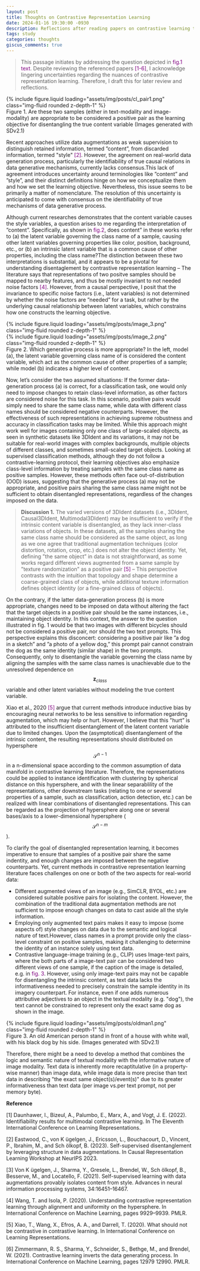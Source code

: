 ```yaml
---
layout: post
title: Thoughts on Contrastive Representation Learning
date: 2024-01-16 19:30:00 -0930
description: Reflections after reading papers on contrastive learning theory.
tags: study
categories: thoughts
giscus_comments: true
---
```


> This passage initiates by addressing the question depicted in <span style="color:purple">fig.1 text</span>.  Despite reviewing the referenced papers <span style="color:purple">[1-6]</span>, I acknowledge lingering uncertainties regarding the nuances of contrastive representation learning. Therefore, I draft this for later review and reflections.
<div class="row mt-3">
    <div class="col-sm mt-3 mt-md-0">
        {% include figure.liquid loading="assets/img/posts/cl_pair1.png" class="img-fluid rounded z-depth-1" %}
    </div>
</div>
<div class="caption">
    Figure 1. Are these two samples (either in text-modality and image-modality) are appropriate to be considered a positive pair as the learning objective for disentangling the true content variable (Images generated with SDv2.1)
</div>

Recent approaches utilize data augmentations as weak supervision to distinguish retained information, termed ”content”, from discarded information, termed "style" <span style="color:purple">[2]</span>. However, the agreement on real-world data generation process, particularly the identifiability of true causal relations in data generative mechanisms, currently lacks consensus.This lack of agreement introduces uncertainty around terminologies like ”content” and ”style”, and their distinct definitions hinge on how we conceptualize them and how we set the learning objective. Nevertheless, this issue seems to be primarily a matter of nomenclature. The resolution of this uncertainty is anticipated to come with consensus on the identifiability of true mechanisms of data generative process.

Although current researches demonstrates that the content variable causes the style variables, a question arises to me regarding the interpretation of ”content”. Specifically, as shown in <span style="color:purple">fig.2</span>, does content” in these works refer to (a) the latent variable governing the class name of a sample, causing other latent variables governing properties like color, position, background, etc., or (b) an intrinsic latent variable that is a common cause of other properties, including the class name?The distinction between these two interpretations is substantial, and it appears to be a pivotal for understanding disentaglement by contrastive representation learning – The literature says that representations of two positve samples should be mapped to nearby features, and thus be mostly invariant to not needed noise factors <span style="color:purple">[4]</span>. However, from a causal perspective, I posit that the invariance to specific noise factors (i.e., latent variables) is not determined by whether the noise factors are ”needed” for a task, but rather by the underlying causal relationship between latent variables, which constrains how one constructs the learning objective.

<div class="row mt-3">
    <div class="col-sm mt-3 mt-md-0">
        {% include figure.liquid loading="assets/img/posts/image_3.png" class="img-fluid rounded z-depth-1" %}
    </div>
    <div class="col-sm mt-3 mt-md-0">
        {% include figure.liquid loading="assets/img/posts/image_2.png" class="img-fluid rounded z-depth-1" %}
    </div>
</div>
<div class="caption">
    Figure 2. Which generative process is more appropriate? In the left, model (a), the latent variable governing class name of is considered the content variable, which act as the common cause of other properties of a sample; while model (b) indicates a higher level of content.
</div>

Now, let’s consider the two assumed situations: If the former data-generation process (a) is correct, for a classification task, one would only need to impose changes to retain class-level information, as other factors are considered noise for this task. In this scenario, positive pairs would simply need to share the same class name, while data with different class names should be considered negative counterparts. However, the effectiveness of such representations in achieving supreme robustness and accuracy in classification tasks may be limited. While this approach might work well for images containing only one class of large-scaled objects, as seen in synthetic datasets like 3DIdent and its variations, it may not be suitable for real-world images with complex backgrounds, multiple objects of different classes, and sometimes small-scaled target objects. Looking at supervised classification methods, although they do not follow a contrastive-learning protocol, their learning objectives also emphasize class-level information by treating samples with the same class name as positive samples. However, these methods often face out-of-distribution (OOD) issues, suggesting that the generative process (a) may not be appropriate, and positive pairs sharing the same class name might not be sufficient to obtain disentangled representations, regardless of the changes imposed on the data.

>**Discussion 1.** The varied versions of 3DIdent datasets (i.e., 3DIdent, Causal3DIdent, Multimodal3DIdent) may be insufficient to verify if the intrinsic content variable is disentangled, as they lack inner-class variations of objects. In these datasets, all the samples sharing the same class name should be considered as the same object, as long as we one agree that traditional augmentation techniques (color distortion, rotation, crop, etc.) does not alter the object identity. Yet, defining ”the same object” in data is not straightforward, as some works regard different views augmented from a same sample by ”texture randomization” as a positive pair <span style="color:purple">[5]</span> – This perspective contrasts with the intuition that topology and shape determine a coarse-grained class of objects, while additional texture information defines object identity (or a fine-grained class of objects).

On the contrary, if the latter data-generation process (b) is more appropriate, changes need to be imposed on data without altering the fact that the target objects in a positive pair should be the same instances, i.e., maintaining object identity. In this context, the answer to the question illustrated in fig. 1 would be that two images with different bicycles should not be considered a positive pair, nor should the two text prompts. This perspective explains this disconcert: considering a positive pair like ”a dog in a sketch” and ”a photo of a yellow dog,” this prompt pair cannot constrain the dog as the same identity (similar shape) in the two prompts. Consequently, only to disentangle the 
variable governing the class name by aligning the samples with the same class names is unachievable due to the unresolved dependence on $$\mathbf{z}_{class}$$ variable and other latent variables without modeling the true content variable.

Xiao et al., 2020 <span style="color:purple">[5]</span> argue that current methods introduce inductive bias by encouraging neural networks to be less sensitive to information regarding augmentation, which may help or hurt. However, I believe that this "hurt” is attributed to the insufficient disentanglement of the latent content variable due to limited changes. Upon the (asymptotical) disentanglement of the intrinsic content, the resulting representations should distributed on hypersphere $$\mathcal{S}^{n-1}$$ in a n-dimensional space according to the common assumption of data manifold in contrastive learning literature. Therefore, the representations could be applied to instance identification with clustering by spherical distance on this hypersphere, and with the linear separablility of the representations, other downstream tasks (relating to one or several properties of a sample, such as classification, action detection, etc.) can be realized with linear combinations of disentangled representations. This can be regarded as the projection of hypersphere along one or several bases/axis to a lower-dimensional hypersphere ($$\mathcal{S}^{n-m}$$).

To clarify the goal of disentangled representation learning, it becomes imperative to ensure that samples of a positive pair share the same indentity, and enough changes are imposed between the negative counterparts. Yet, current methods in contrastive representation learning literature faces challenges on one or both of the two aspects for real-world data:

- Different augmented views of an image (e.g., SimCLR, BYOL, etc.) are considered suitable positive pairs for isolating the content. However, the combination of the traditional data augmentation methods are not sufficient to impose enough changes on data to cast aside all the style information.
- Employing only augmented text pairs makes it easy to impose (some aspects of) style changes on data due to the semantic and logical nature of text.However, class names in a prompt provide only the class-level constraint on positive samples, making it challenging to determine the identity of an instance solely using text data.
- Contrastive language-image training (e.g., CLIP) uses Image-text pairs, where the both parts of a image-text pair can be considered two different views of one sample, if the caption of the image is detailed, e.g. in <span style="color:purple">fig. 3</span>. However, using only image-text pairs may not be capable for disentangling the intrinsic content, as text data lacks the informativeness needed to precisely constrain the sample identity in its imagery counterpart. For instance, even if one adds numerous attributive adjectives to an object in the textual modality (e.g. "dog"), the text cannot be constrained to represent only the exact same dog as shown in the image.

<div class="row mt-3">
    <div class="col-sm mt-3 mt-md-0">
        {% include figure.liquid loading="assets/img/posts/oldman1.png" class="img-fluid rounded z-depth-1" %}
    </div>
</div>
<div class="caption">
    Figure 3. An old American person stand in front of a house with white wall, with his black dog by his side. (Images generated with SDv2.1)
</div>

Therefore, there might be a need to develop a method that combines the logic and semantic nature of textual modality with the informative nature of image modality. Text data is inherently more recaptitulative (in a property-wise manner) than image data, while image data is more precise than text data in describing "the exact same object(s)/event(s)" due to its greater informativeness than text data (per image vs.per text prompt, not per memory byte).

**Reference**

[1] Daunhawer, I., Bizeul, A., Palumbo, E., Marx, A., and Vogt, J. E. (2022). Identifiability results for multimodal contrastive learning. In The Eleventh International Conference on Learning Representations.

[2] Eastwood, C., von K ̈ugelgen, J., Ericsson, L., Bouchacourt, D., Vincent, P., Ibrahim, M., and Sch ̈olkopf, B. (2023). Self-supervised disentanglement by leveraging structure in data augmentations. In Causal Representation Learning Workshop at NeurIPS 2023.

[3] Von K ̈ugelgen, J., Sharma, Y., Gresele, L., Brendel, W., Sch ̈olkopf, B., Besserve, M., and Locatello, F. (2021). Self-supervised learning with data augmentations provably isolates content from style. Advances in neural information processing systems, 34:16451–16467.

[4] Wang, T. and Isola, P. (2020). Understanding contrastive representation learning through alignment and uniformity on the hypersphere. In International Conference on Machine Learning, pages 9929–9939. PMLR.

[5] Xiao, T., Wang, X., Efros, A. A., and Darrell, T. (2020). What should not be contrastive in contrastive learning. In International Conference on Learning Representations.

[6] Zimmermann, R. S., Sharma, Y., Schneider, S., Bethge, M., and Brendel, W. (2021). Contrastive learning inverts the data generating process. In International Conference on Machine Learning, pages 12979 12990. PMLR.
